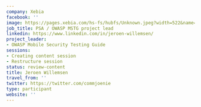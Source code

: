 ```yaml
---
company: Xebia
facebook: ''
image: https://pages.xebia.com/hs-fs/hubfs/Unknown.jpeg?width=522&name=Unknown.jpeg
job_title: PSA / OWASP MSTG project lead
linkedin: https://www.linkedin.com/in/jeroen-willemsen/
project_leader:
- OWASP Mobile Security Testing Guide
sessions:
- Creating content session
- Restructure session
status: review-content
title: Jeroen Willemsen
travel_from: ''
twitter: https://twitter.com/commjoenie
type: participant
website: ''
---
```


<!-- put more details about participant here -->